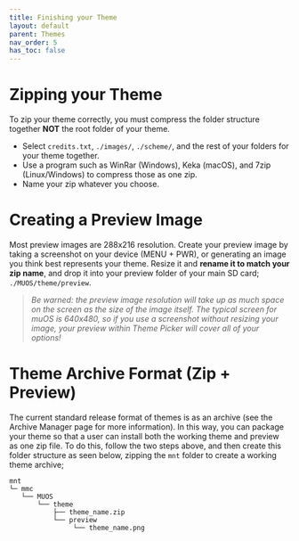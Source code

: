 ```yaml
---
title: Finishing your Theme
layout: default
parent: Themes
nav_order: 5
has_toc: false
---
```


# Zipping your Theme 
To zip your theme correctly, you must compress the folder structure together **NOT** the root folder of your theme.
- Select `credits.txt`, `./images/`, `./scheme/`, and the rest of your folders for your theme together.
- Use a program such as WinRar (Windows), Keka (macOS), and 7zip (Linux/Windows) to compress those as one zip.
- Name your zip whatever you choose.

# Creating a Preview Image 
Most preview images are 288x216 resolution. Create your preview image by taking a screenshot on your device (MENU + PWR), or generating an image you think best represents your theme. Resize it and **rename it to match your zip name**, and drop it into your preview folder of your main SD card; `./MUOS/theme/preview`.

> *Be warned: the preview image resolution will take up as much space on the screen as the size of the image itself. The typical screen for muOS is 640x480, so if you use a screenshot without resizing your image, your preview within Theme Picker will cover all of your options!*

# Theme Archive Format (Zip + Preview)
The current standard release format of themes is as an archive (see the Archive Manager page for more information). In this way, you can package your theme so that
a user can install both the working theme and preview as one zip file. To do this, follow the two steps above, and then create this folder structure as seen below, zipping the `mnt` folder to create a working theme archive;

```
mnt
└─ mmc
   └── MUOS
       └── theme
           ├── theme_name.zip
           └── preview
                └── theme_name.png
```
